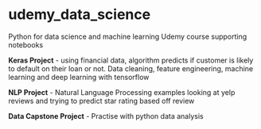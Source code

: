 # udemy_data_science
Python for data science and machine learning Udemy course supporting notebooks <br /> 

**Keras Project** - using financial data, algorithm predicts if customer is likely to default on their loan or not. Data cleaning, feature engineering, machine learning and deep learning with tensorflow <br /> 

**NLP Project** - Natural Language Processing examples looking at yelp reviews and trying to predict star rating based off review <br /> 

**Data Capstone Project** - Practise with python data analysis 



